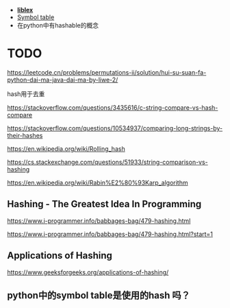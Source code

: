 - [**liblex**](http://clang.llvm.org/features.html) 
- [Symbol table](https://en.wikipedia.org/wiki/Symbol_table)
- 在python中有hashable的概念



# TODO

https://leetcode.cn/problems/permutations-ii/solution/hui-su-suan-fa-python-dai-ma-java-dai-ma-by-liwe-2/

hash用于去重

https://stackoverflow.com/questions/3435616/c-string-compare-vs-hash-compare

https://stackoverflow.com/questions/10534937/comparing-long-strings-by-their-hashes

https://en.wikipedia.org/wiki/Rolling_hash

https://cs.stackexchange.com/questions/51933/string-comparison-vs-hashing

https://en.wikipedia.org/wiki/Rabin%E2%80%93Karp_algorithm



## Hashing - The Greatest Idea In Programming

https://www.i-programmer.info/babbages-bag/479-hashing.html

https://www.i-programmer.info/babbages-bag/479-hashing.html?start=1



## Applications of Hashing

https://www.geeksforgeeks.org/applications-of-hashing/



## python中的symbol table是使用的hash 吗？